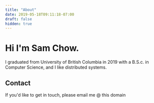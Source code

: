 ```yaml
---
title: "About"
date: 2019-05-18T09:11:18-07:00
draft: false
hidden: true
---
```


# Hi I'm Sam Chow.

I graduated from University of British Columbia in 2019 with a B.S.c. in Computer Science, and I like distributed systems.

## Contact

If you'd like to get in touch, please email me @ this domain

